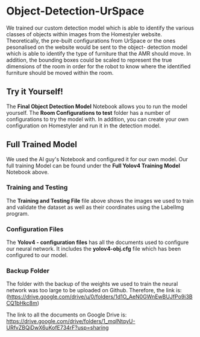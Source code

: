 # Object-Detection-UrSpace

We trained our custom detection model which is able to identify the various classes of objects within images from the Homestyler website. Theoretically, the pre-built configurations from UrSpace or the ones pesonalised on the website would be sent to the object- detection model which is able to identify the type of furniture that the AMR should move. In addition, the bounding boxes could be scaled to represent the true dimensions of the room in order for the robot to know where the identified furniture should be moved within the room.

## Try it Yourself!

The **Final Object Detection Model** Notebook allows you to run the model yourself. The **Room Configurations to test** folder has a number of configurations to try the model with. In addition, you can create your own configuration on Homestyler and run it in the detection model.

## Full Trained Model

We used the AI guy's Notebook and configured it for our own model. Our full training Model can be found under the **Full Yolov4 Training Model** Notebook above.

### Training and Testing 

The **Training and Testing File** file above shows the images we used to train and validate the dataset as well as their coordinates using the LabelImg program.

### Configuration Files

The **Yolov4 - configuration files** has all the documents used to configure our neural network. It includes the **yolov4-obj.cfg** file which has been configured to our model.

### Backup Folder

The folder with the backup of the weights we used to train the neural network was too large to be uploaded on Github. Therefore, the link is:(https://drive.google.com/drive/u/0/folders/1d1O_AeN0GWnEwBUJfPo9i3BCQ1bHkc8m)

The link to all the documents on Google Drive is: https://drive.google.com/drive/folders/1_mqlNtqyU-URfvZBQiDwX6uKofE734rF?usp=sharing

